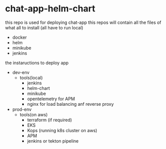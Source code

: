 # chat-app-helm-chart
this repo is used for deploying chat-app
this repos will contain all the files of
what all to install (all have to run local)

- docker
- helm
- minikube
- jenkins


the instaructions to deploy app
- dev-env
    - tools(local)
       - jenkins
       - helm-chart
       - minikube
       - opentelemetry for APM
       - nginx for load balancing anf reverse proxy
- prod-env
    - tools(on aws)
        - terraform (if required)
        - EKS
        - Kops (running k8s cluster on aws)
        - APM 
        - jenkins or tekton pipeline
